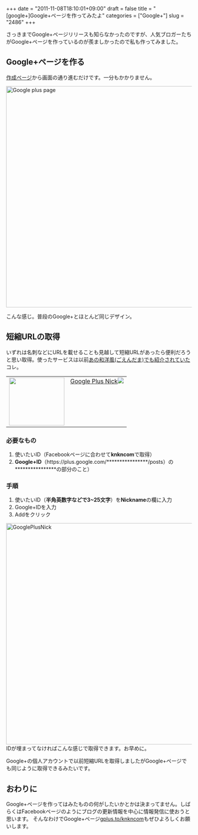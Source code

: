 +++
date = "2011-11-08T18:10:01+09:00"
draft = false
title = "[google+]Google+ページを作ってみたよ"
categories = ["Google+"]
slug = "2486"
+++

さっきまでGoogle+ページリリースも知らなかったのですが、人気ブロガーたちがGoogle+ページを作っているのが羨ましかったので私も作ってみました。<!--more--><h2>Google+ページを作る</h2>
<a href="https://plus.google.com/pages/create" target="_blank">作成ページ</a>から画面の通り進むだけです。一分もかかりません。

<a href="http://knk-n.com/wp-content/uploads/2011/11/google-plus-page.jpg" title="Google plus page"><img src="http://knk-n.com/wp-content/uploads/2011/11/google-plus-page.jpg" alt="Google plus page" title="google-plus-page.jpg" width="600" height="auto" /></a>

こんな感じ。普段のGoogle+とほとんど同じデザイン。

<h2>短縮URLの取得</h2>
いずれは名刺などにURLを載せることも見越して短縮URLがあったら便利だろうと思い取得。使ったサービスは以前<a href="http://wayohoo.com/google-plus/tips/gplus-to-username.html" target="_blank">あの和洋風(ごえんだま)でも紹介されていた</a>コレ。

<table border="0"><td valign="top" width="150"><a href="http://gplus.to/" target="_blank"><img src="http://capture.heartrails.com/150x130/shadow?http://gplus.to/" alt="" width="150" height="130" /></a></td><td valign="top"><a  href="http://gplus.to/" target="_blank">Google Plus Nick</a><a href="http://b.hatena.ne.jp/entry/http://gplus.to/" target="_blank"><img src="http://b.hatena.ne.jp/entry/image/http://gplus.to/" /></a></td></table>
<h3>必要なもの</h3>
<ol>
<li>使いたいID（Facebookページに合わせて<strong>knkncom</strong>で取得）</li>
<li><strong>Google+ID</strong>（https://plus.google.com/****************/posts）の****************の部分のこと）</li>
</ol>

<h3>手順</h3>
<ol>
<li>使いたいID（<strong>半角英数字などで3~25文字</strong>）を<strong>Nickname</strong>の欄に入力</li>
<li>Google+IDを入力</li>
<li>Addをクリック</li>
</ol>

<a href="http://knk-n.com/wp-content/uploads/2011/11/GooglePlusNick.jpg" title="GooglePlusNick"><img src="http://knk-n.com/wp-content/uploads/2011/11/GooglePlusNick.jpg" alt="GooglePlusNick" title="GooglePlusNick.jpg" width="600" height="auto" /></a>
IDが埋まってなければこんな感じで取得できます。お早めに。

Google+の個人アカウントで以前短縮URLを取得しましたがGoogle+ページでも同じように取得できるみたいです。

<h2>おわりに</h2>
Google+ページを作ってはみたものの何がしたいかとかは決まってません。しばらくはFacebookページのようにブログの更新情報を中心に情報発信に使おうと思います。
そんなわけでGoogle+ページ<a href="http://gplus.to/knkncom" target="_blank">gplus.to/knkncom</a>もぜひよろしくお願いします。
